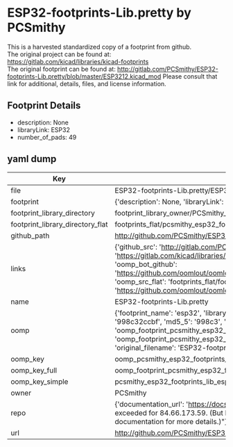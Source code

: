 # ESP32-footprints-Lib.pretty by PCSmithy  
This is a harvested standardized copy of a footprint from github.  
The original project can be found at:  
https://gitlab.com/kicad/libraries/kicad-footprints  
The original footprint can be found at:
http://gitlab.com/PCSmithy/ESP32-footprints-Lib.pretty/blob/master/ESP3212.kicad_mod
Please consult that link for additional, details, files, and license information.  
## Footprint Details
* description: None  
* libraryLink: ESP32  
* number_of_pads: 49  
## yaml dump  
| Key | Value |  
| --- | --- |  
| file | ESP32-footprints-Lib.pretty/ESP32.kicad_mod |  
| footprint | {'description': None, 'libraryLink': 'ESP32', 'number_of_pads': 49} |  
| footprint_library_directory | footprint_library_owner/PCSmithy_ESP32-footprints-Lib.pretty |  
| footprint_library_directory_flat | footprints_flat/pcsmithy_esp32_footprints_lib_esp32/working |  
| github_path | http://github.com/PCSmithy/ESP32-footprints-Lib.pretty/blob/master/ESP32.kicad_mod |  
| links | {'github_src': 'http://gitlab.com/PCSmithy/ESP32-footprints-Lib.pretty/blob/master/ESP3212.kicad_mod', 'github_src_repo': 'https://gitlab.com/kicad/libraries/kicad-footprints', 'oomp_bot': 'footprints/pcsmithy_esp32_footprints_lib_esp32/working', 'oomp_bot_github': 'https://github.com/oomlout/oomlout_oomp_footprint_bot/tree/main/footprints/pcsmithy_esp32_footprints_lib_esp32/working', 'oomp_src_flat': 'footprints_flat/footprints_flat/pcsmithy_esp32_footprints_lib_esp32/working', 'oomp_src_flat_github': 'https://github.com/oomlout/oomlout_oomp_footprint_src/tree/main/footprints_flat/pcsmithy_esp32_footprints_lib_esp32/working'} |  
| name | ESP32-footprints-Lib.pretty |  
| oomp | {'footprint_name': 'esp32', 'library_name': 'esp32_footprints_lib', 'md5': '998c32ccbfc5d19430a3dcb9374c72fc', 'md5_10': '998c32ccbf', 'md5_5': '998c3', 'md5_6': '998c32', 'oomp_key': 'oomp_pcsmithy_esp32_footprints_lib_esp32', 'oomp_key_extra': 'oomp_footprint_pcsmithy_esp32_footprints_lib_esp32', 'oomp_key_full': 'oomp_footprint_pcsmithy_esp32_footprints_lib_esp32_998c32', 'oomp_key_simple': 'pcsmithy_esp32_footprints_lib_esp32', 'original_filename': 'ESP32-footprints-Lib.pretty/ESP32.kicad_mod', 'owner_name': 'pcsmithy'} |  
| oomp_key | oomp_pcsmithy_esp32_footprints_lib_esp32 |  
| oomp_key_full | oomp_footprint_pcsmithy_esp32_footprints_lib_esp32 |  
| oomp_key_simple | pcsmithy_esp32_footprints_lib_esp32 |  
| owner | PCSmithy |  
| repo | {'documentation_url': 'https://docs.github.com/rest/overview/resources-in-the-rest-api#rate-limiting', 'message': "API rate limit exceeded for 84.66.173.59. (But here's the good news: Authenticated requests get a higher rate limit. Check out the documentation for more details.)"} |  
| url | http://github.com/PCSmithy/ESP32-footprints-Lib.pretty |  

